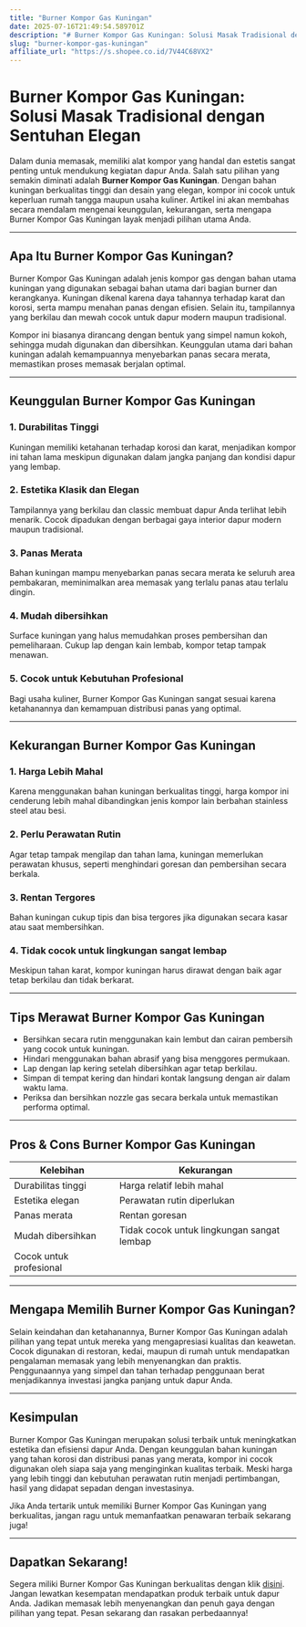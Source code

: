 ```yaml
---
title: "Burner Kompor Gas Kuningan"
date: 2025-07-16T21:49:54.589701Z
description: "# Burner Kompor Gas Kuningan: Solusi Masak Tradisional dengan Sentuhan Elegan..."
slug: "burner-kompor-gas-kuningan"
affiliate_url: "https://s.shopee.co.id/7V44C68VX2"
---
```

# Burner Kompor Gas Kuningan: Solusi Masak Tradisional dengan Sentuhan Elegan

Dalam dunia memasak, memiliki alat kompor yang handal dan estetis sangat penting untuk mendukung kegiatan dapur Anda. Salah satu pilihan yang semakin diminati adalah **Burner Kompor Gas Kuningan**. Dengan bahan kuningan berkualitas tinggi dan desain yang elegan, kompor ini cocok untuk keperluan rumah tangga maupun usaha kuliner. Artikel ini akan membahas secara mendalam mengenai keunggulan, kekurangan, serta mengapa Burner Kompor Gas Kuningan layak menjadi pilihan utama Anda.

---

## Apa Itu Burner Kompor Gas Kuningan?

Burner Kompor Gas Kuningan adalah jenis kompor gas dengan bahan utama kuningan yang digunakan sebagai bahan utama dari bagian burner dan kerangkanya. Kuningan dikenal karena daya tahannya terhadap karat dan korosi, serta mampu menahan panas dengan efisien. Selain itu, tampilannya yang berkilau dan mewah cocok untuk dapur modern maupun tradisional.

Kompor ini biasanya dirancang dengan bentuk yang simpel namun kokoh, sehingga mudah digunakan dan dibersihkan. Keunggulan utama dari bahan kuningan adalah kemampuannya menyebarkan panas secara merata, memastikan proses memasak berjalan optimal.

---

## Keunggulan Burner Kompor Gas Kuningan

### 1. Durabilitas Tinggi
Kuningan memiliki ketahanan terhadap korosi dan karat, menjadikan kompor ini tahan lama meskipun digunakan dalam jangka panjang dan kondisi dapur yang lembap.

### 2. Estetika Klasik dan Elegan
Tampilannya yang berkilau dan classic membuat dapur Anda terlihat lebih menarik. Cocok dipadukan dengan berbagai gaya interior dapur modern maupun tradisional.

### 3. Panas Merata
Bahan kuningan mampu menyebarkan panas secara merata ke seluruh area pembakaran, meminimalkan area memasak yang terlalu panas atau terlalu dingin.

### 4. Mudah dibersihkan
Surface kuningan yang halus memudahkan proses pembersihan dan pemeliharaan. Cukup lap dengan kain lembab, kompor tetap tampak menawan.

### 5. Cocok untuk Kebutuhan Profesional
Bagi usaha kuliner, Burner Kompor Gas Kuningan sangat sesuai karena ketahanannya dan kemampuan distribusi panas yang optimal.

---

## Kekurangan Burner Kompor Gas Kuningan

### 1. Harga Lebih Mahal
Karena menggunakan bahan kuningan berkualitas tinggi, harga kompor ini cenderung lebih mahal dibandingkan jenis kompor lain berbahan stainless steel atau besi.

### 2. Perlu Perawatan Rutin
Agar tetap tampak mengilap dan tahan lama, kuningan memerlukan perawatan khusus, seperti menghindari goresan dan pembersihan secara berkala.

### 3. Rentan Tergores
Bahan kuningan cukup tipis dan bisa tergores jika digunakan secara kasar atau saat membersihkan.

### 4. Tidak cocok untuk lingkungan sangat lembap
Meskipun tahan karat, kompor kuningan harus dirawat dengan baik agar tetap berkilau dan tidak berkarat.

---

## Tips Merawat Burner Kompor Gas Kuningan

- Bersihkan secara rutin menggunakan kain lembut dan cairan pembersih yang cocok untuk kuningan.
- Hindari menggunakan bahan abrasif yang bisa menggores permukaan.
- Lap dengan lap kering setelah dibersihkan agar tetap berkilau.
- Simpan di tempat kering dan hindari kontak langsung dengan air dalam waktu lama.
- Periksa dan bersihkan nozzle gas secara berkala untuk memastikan performa optimal.

---

## Pros & Cons Burner Kompor Gas Kuningan

| **Kelebihan**        | **Kekurangan**               |
|----------------------|------------------------------|
| Durabilitas tinggi | Harga relatif lebih mahal  |
| Estetika elegan    | Perawatan rutin diperlukan |
| Panas merata       | Rentan goresan             |
| Mudah dibersihkan | Tidak cocok untuk lingkungan sangat lembap |
| Cocok untuk profesional |                             |

---

## Mengapa Memilih Burner Kompor Gas Kuningan?

Selain keindahan dan ketahanannya, Burner Kompor Gas Kuningan adalah pilihan yang tepat untuk mereka yang mengapresiasi kualitas dan keawetan. Cocok digunakan di restoran, kedai, maupun di rumah untuk mendapatkan pengalaman memasak yang lebih menyenangkan dan praktis. Penggunaannya yang simpel dan tahan terhadap penggunaan berat menjadikannya investasi jangka panjang untuk dapur Anda.

---

## Kesimpulan

Burner Kompor Gas Kuningan merupakan solusi terbaik untuk meningkatkan estetika dan efisiensi dapur Anda. Dengan keunggulan bahan kuningan yang tahan korosi dan distribusi panas yang merata, kompor ini cocok digunakan oleh siapa saja yang menginginkan kualitas terbaik. Meski harga yang lebih tinggi dan kebutuhan perawatan rutin menjadi pertimbangan, hasil yang didapat sepadan dengan investasinya.

Jika Anda tertarik untuk memiliki Burner Kompor Gas Kuningan yang berkualitas, jangan ragu untuk memanfaatkan penawaran terbaik sekarang juga!

---

## Dapatkan Sekarang!  

Segera miliki Burner Kompor Gas Kuningan berkualitas dengan klik [disini](https://s.shopee.co.id/7V44C68VX2). Jangan lewatkan kesempatan mendapatkan produk terbaik untuk dapur Anda. Jadikan memasak lebih menyenangkan dan penuh gaya dengan pilihan yang tepat. Pesan sekarang dan rasakan perbedaannya!